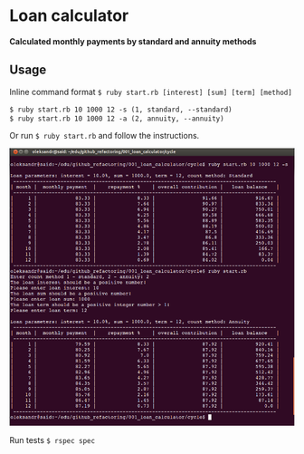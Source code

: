 # Loan calculator
#### Calculated monthly payments by standard and annuity methods

## Usage
Inline command format `$ ruby start.rb [interest] [sum] [term] [method]`
```
$ ruby start.rb 10 1000 12 -s (1, standard, --standard)
$ ruby start.rb 10 1000 12 -a (2, annuity, --annuity)
```
Or run `$ ruby start.rb` and follow the instructions.

![Alt text](example.png?raw=true "Examples")

Run tests `$ rspec spec`